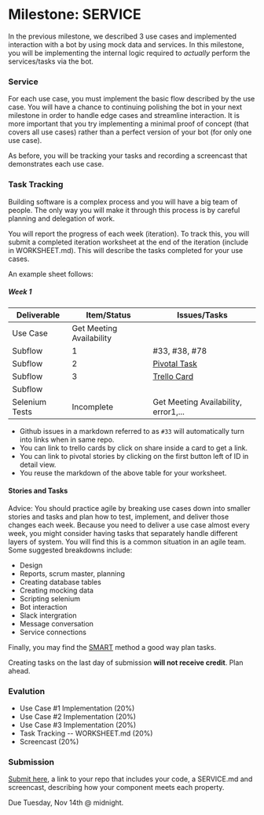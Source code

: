 # Milestone: SERVICE

In the previous milestone, we described 3 use cases and implemented interaction with a bot by using mock data and services. In this milestone, you will be implementing the internal logic required to *actually* perform the services/tasks via the bot.

### Service

For each use case, you must implement the basic flow described by the use case. You will have a chance to continuing polishing the bot in your next milestone in order to handle edge cases and streamline interaction. It is more important that you try implementing a minimal proof of concept (that covers all use cases) rather than a perfect version of your bot (for only one use case).

As before, you will be tracking your tasks and recording a screencast that demonstrates each use case.

### Task Tracking

Building software is a complex process and you will have a big team of people. The only way you will make it through this process is by careful planning and delegation of work.

You will report the progress of each week (iteration). To track this, you will submit a completed iteration worksheet at the end of the iteration (include in WORKSHEET.md). This will describe the tasks completed for your use cases.

An example sheet follows:

##### Week 1

| Deliverable   | Item/Status   |  Issues/Tasks
| ------------- | ------------  |  ------------
| Use Case      | Get Meeting Availability          | &nbsp;
| Subflow      | 1             |  #33, #38, #78
| Subflow      | 2             |  [Pivotal Task](https://www.pivotaltracker.com/story/show/114636091)
| Subflow      | 3             |  [Trello Card](https://trello.com/c/diA1DaMw)
| Subflow      | &nbsp;        | &nbsp;
| Selenium Tests| Incomplete    | Get Meeting Availability, error1,...

* Github issues in a markdown referred to as `#33` will automatically turn into links when in same repo.
* You can link to trello cards by click on share inside a card to get a link.
* You can link to pivotal stories by clicking on the first button left of ID in detail view.
* You reuse the markdown of the above table for your worksheet.

#### Stories and Tasks

Advice: You should practice agile by breaking use cases down into smaller stories and tasks and plan how to test, implement, and deliver those changes each week. Because you need to deliver a use case almost every week, you might consider having tasks that separately handle different layers of system. You will find this is a common situation in an agile team. Some suggested breakdowns include:

* Design
* Reports, scrum master, planning
* Creating database tables
* Creating mocking data
* Scripting selenium
* Bot interaction
* Slack intergration
* Message conversation
* Service connections 

Finally, you may find the [SMART](https://www.mindtools.com/pages/article/smart-goals.htm) method a good way plan tasks.

Creating tasks on the last day of submission **will not receive credit**. Plan ahead.


### Evalution

* Use Case #1 Implementation (20%)
* Use Case #2 Implementation (20%)
* Use Case #3 Implementation (20%)
* Task Tracking -- WORKSHEET.md (20%)
* Screencast (20%)

### Submission

[Submit here](https://docs.google.com/forms/d/e/1FAIpQLSeaSKYWXDYvURLPuW9XlIAPAQlq6YW5NvAe8a0Ja4oiRekJOw/viewform?usp=sf_link), a link to your repo that includes your code, a SERVICE.md and screencast, describing how your component meets each property.

Due Tuesday, Nov 14th @ midnight.
